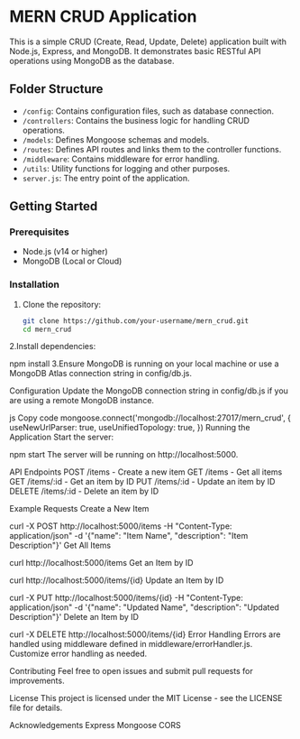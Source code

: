 # MERN CRUD Application

This is a simple CRUD (Create, Read, Update, Delete) application built with Node.js, Express, and MongoDB. It demonstrates basic RESTful API operations using MongoDB as the database.

## Folder Structure

- `/config`: Contains configuration files, such as database connection.
- `/controllers`: Contains the business logic for handling CRUD operations.
- `/models`: Defines Mongoose schemas and models.
- `/routes`: Defines API routes and links them to the controller functions.
- `/middleware`: Contains middleware for error handling.
- `/utils`: Utility functions for logging and other purposes.
- `server.js`: The entry point of the application.

## Getting Started

### Prerequisites

- Node.js (v14 or higher)
- MongoDB (Local or Cloud)

### Installation

1. Clone the repository:

   ```bash
   git clone https://github.com/your-username/mern_crud.git
   cd mern_crud
2.Install dependencies:

  npm install
3.Ensure MongoDB is running on your local machine or use a MongoDB Atlas connection string in config/db.js.

 Configuration
Update the MongoDB connection string in config/db.js if you are using a remote MongoDB instance.

js
Copy code
mongoose.connect('mongodb://localhost:27017/mern_crud', {
  useNewUrlParser: true,
  useUnifiedTopology: true,
})
Running the Application
Start the server:

npm start
The server will be running on http://localhost:5000.

API Endpoints
POST /items - Create a new item
GET /items - Get all items
GET /items/:id - Get an item by ID
PUT /items/:id - Update an item by ID
DELETE /items/:id - Delete an item by ID

Example Requests
Create a New Item

curl -X POST http://localhost:5000/items -H "Content-Type: application/json" -d '{"name": "Item Name", "description": "Item Description"}'
Get All Items

curl http://localhost:5000/items
Get an Item by ID

curl http://localhost:5000/items/{id}
Update an Item by ID

curl -X PUT http://localhost:5000/items/{id} -H "Content-Type: application/json" -d '{"name": "Updated Name", "description": "Updated Description"}'
Delete an Item by ID

curl -X DELETE http://localhost:5000/items/{id}
Error Handling
Errors are handled using middleware defined in middleware/errorHandler.js. Customize error handling as needed.

Contributing
Feel free to open issues and submit pull requests for improvements.

License
This project is licensed under the MIT License - see the LICENSE file for details.

Acknowledgements
Express
Mongoose
CORS
